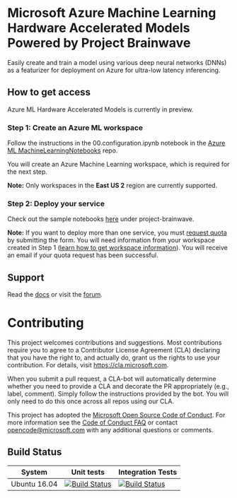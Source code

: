 # Microsoft Azure Machine Learning Hardware Accelerated Models Powered by Project Brainwave

Easily create and train a model using various deep neural networks (DNNs) as a featurizer for deployment on Azure for ultra-low latency inferencing.

## How to get access

Azure ML Hardware Accelerated Models is currently in preview.

### Step 1: Create an Azure ML workspace

Follow the instructions in the 00.configuration.ipynb notebook in the [Azure ML MachineLearningNotebooks](https://aka.ms/aml-notebooks) repo.

You will create an Azure Machine Learning workspace, which is required for the next step.

**Note:** Only workspaces in the **East US 2** region are currently supported.

### Step 2: Deploy your service

Check out the sample notebooks [here](https://aka.ms/aml-notebooks) under project-brainwave.

**Note:** If you want to deploy more than one service, you must [request quota](https://aka.ms/aml-real-time-ai-request) by submitting the form.  You will need information from your workspace created in Step 1 ([learn how to get workspace information](docs/README.md)).  You will receive an email if your quota request has been successful.

## Support
Read the [docs](docs) or visit the [forum](https://aka.ms/aml-forum).

# Contributing

This project welcomes contributions and suggestions.  Most contributions require you to agree to a
Contributor License Agreement (CLA) declaring that you have the right to, and actually do, grant us
the rights to use your contribution. For details, visit https://cla.microsoft.com.

When you submit a pull request, a CLA-bot will automatically determine whether you need to provide
a CLA and decorate the PR appropriately (e.g., label, comment). Simply follow the instructions
provided by the bot. You will only need to do this once across all repos using our CLA.

This project has adopted the [Microsoft Open Source Code of Conduct](https://opensource.microsoft.com/codeofconduct/).
For more information see the [Code of Conduct FAQ](https://opensource.microsoft.com/codeofconduct/faq/) or
contact [opencode@microsoft.com](mailto:opencode@microsoft.com) with any additional questions or comments.

## Build Status

System | Unit tests | Integration Tests
--- | --- | ---
Ubuntu 16.04 | [![Build Status](https://msdata.visualstudio.com/_apis/public/build/definitions/3adb301f-9ede-41f2-933b-fcd1a486ff7f/2908/badge)](https://msdata.visualstudio.com/Vienna/_build/index?definitionId=2908) | [![Build Status](https://msdata.visualstudio.com/_apis/public/build/definitions/3adb301f-9ede-41f2-933b-fcd1a486ff7f/2916/badge)](https://msdata.visualstudio.com/Vienna/_build/index?definitionId=2916)